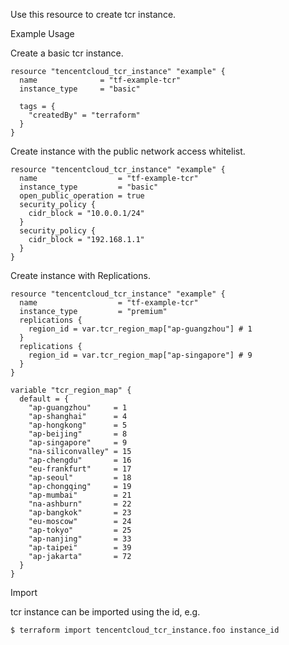 Use this resource to create tcr instance.

Example Usage

Create a basic tcr instance.

```hcl
resource "tencentcloud_tcr_instance" "example" {
  name              = "tf-example-tcr"
  instance_type		= "basic"

  tags = {
    "createdBy" = "terraform"
  }
}
```

Create instance with the public network access whitelist.

```hcl
resource "tencentcloud_tcr_instance" "example" {
  name                  = "tf-example-tcr"
  instance_type		    = "basic"
  open_public_operation = true
  security_policy {
    cidr_block = "10.0.0.1/24"
  }
  security_policy {
    cidr_block = "192.168.1.1"
  }
}
```

Create instance with Replications.

```hcl
resource "tencentcloud_tcr_instance" "example" {
  name                  = "tf-example-tcr"
  instance_type		    = "premium"
  replications {
    region_id = var.tcr_region_map["ap-guangzhou"] # 1
  }
  replications {
    region_id = var.tcr_region_map["ap-singapore"] # 9
  }
}

variable "tcr_region_map" {
  default = {
    "ap-guangzhou"     = 1
    "ap-shanghai"      = 4
    "ap-hongkong"      = 5
    "ap-beijing"       = 8
    "ap-singapore"     = 9
    "na-siliconvalley" = 15
    "ap-chengdu"       = 16
    "eu-frankfurt"     = 17
    "ap-seoul"         = 18
    "ap-chongqing"     = 19
    "ap-mumbai"        = 21
    "na-ashburn"       = 22
    "ap-bangkok"       = 23
    "eu-moscow"        = 24
    "ap-tokyo"         = 25
    "ap-nanjing"       = 33
    "ap-taipei"        = 39
    "ap-jakarta"       = 72
  }
}
```

Import

tcr instance can be imported using the id, e.g.

```
$ terraform import tencentcloud_tcr_instance.foo instance_id
```
